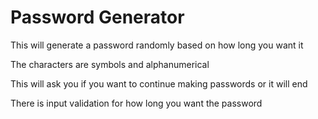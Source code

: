 # Password Generator

This will generate a password randomly based on how long you want it 

The characters are symbols and alphanumerical 

This will ask you if you want to continue making passwords or it will end

There is input validation for how long you want the password
